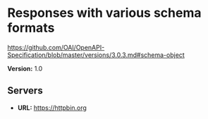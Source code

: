 # Responses with various schema formats

https://github.com/OAI/OpenAPI-Specification/blob/master/versions/3.0.3.md#schema-object

**Version:** 1.0

## Servers

- **URL:** https://httpbin.org
